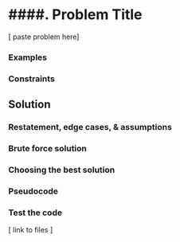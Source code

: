 # ####. Problem Title

[ paste problem here]

### Examples

### Constraints 

## Solution

### Restatement, edge cases, & assumptions

### Brute force solution

### Choosing the best solution

### Pseudocode

### Test the code

[ link to files ]